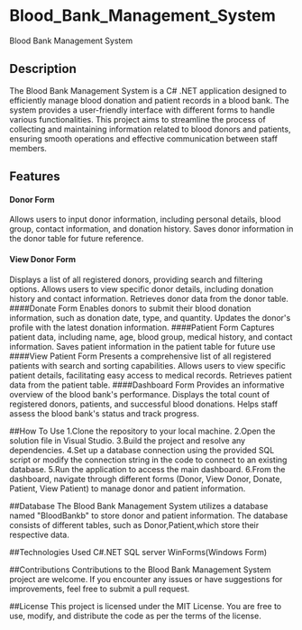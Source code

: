 # Blood_Bank_Management_System
Blood Bank Management System

## Description
The Blood Bank Management System is a C# .NET application designed to efficiently manage blood donation and patient records in a blood bank. The system provides a user-friendly interface with different forms to handle various functionalities. This project aims to streamline the process of collecting and maintaining information related to blood donors and patients, ensuring smooth operations and effective communication between staff members.

## Features
#### Donor Form
Allows users to input donor information, including personal details, blood group, contact information, and donation history. 
Saves donor information in the donor table for future reference.
#### View Donor Form
Displays a list of all registered donors, providing search and filtering options. 
Allows users to view specific donor details, including donation history and contact information. 
Retrieves donor data from the donor table.
####Donate Form
Enables donors to submit their blood donation information, such as donation date, type, and quantity. 
Updates the donor's profile with the latest donation information.
####Patient Form
Captures patient data, including name, age, blood group, medical history, and contact information. 
Saves patient information in the patient table for future use
####View Patient Form
Presents a comprehensive list of all registered patients with search and sorting capabilities. 
Allows users to view specific patient details, facilitating easy access to medical records. 
Retrieves patient data from the patient table.
####Dashboard Form
Provides an informative overview of the blood bank's performance. 
Displays the total count of registered donors, patients, and successful blood donations. 
Helps staff assess the blood bank's status and track progress.

##How To Use
1.Clone the repository to your local machine. 
2.Open the solution file in Visual Studio. 
3.Build the project and resolve any dependencies. 
4.Set up a database connection using the provided SQL script or modify the connection string in the code to connect to an existing database. 
5.Run the application to access the main dashboard. 
6.From the dashboard, navigate through different forms (Donor, View Donor, Donate, Patient, View Patient) to manage donor and patient information.

##Database
The Blood Bank Management System utilizes a database named "BloodBankb" to store donor and patient information. The database consists of different tables, such as Donor,Patient,which store their respective data.

##Technologies Used
C#.NET
SQL server
WinForms(Windows Form)

##Contributions
Contributions to the Blood Bank Management System project are welcome. If you encounter any issues or have suggestions for improvements, feel free to submit a pull request.

##License
This project is licensed under the MIT License. You are free to use, modify, and distribute the code as per the terms of the license.
